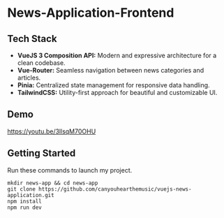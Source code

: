 # News-Application-Frontend

## Tech Stack
* **VueJS 3 Composition API:** Modern and expressive architecture for a clean codebase.
* **Vue-Router:** Seamless navigation between news categories and articles.
* **Pinia:** Centralized state management for responsive data handling.
* **TailwindCSS:** Utility-first approach for beautiful and customizable UI.

## Demo
https://youtu.be/3llsqM70OHU

## Getting Started
Run these commands to launch my project.

```
mkdir news-app && cd news-app
git clone https://github.com/canyouhearthemusic/vuejs-news-application.git
npm install
npm run dev
```

